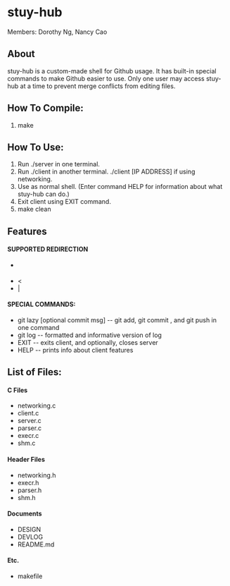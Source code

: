 # stuy-hub
Members: Dorothy Ng, Nancy Cao

## About ##
stuy-hub is a custom-made shell for Github usage. It has built-in special commands to make Github easier to use.
Only one user may access stuy-hub at a time to prevent merge conflicts from editing files.

## How To Compile: ##
1. make

## How To Use: ##
1. Run ./server in one terminal.
2. Run ./client in another terminal. ./client [IP ADDRESS] if using networking.
3. Use as normal shell. (Enter command HELP for information about what stuy-hub can do.)
4. Exit client using EXIT command.
5. make clean

## Features ##
#### SUPPORTED REDIRECTION ####
- >
- <
- |

#### SPECIAL COMMANDS: ####
- git lazy [optional commit msg]  --  git add, git commit <msg>, and git push in one command
- git log  --  formatted and informative version of log
- EXIT -- exits client, and optionally, closes server
- HELP -- prints info about client features

## List of Files: ##
#### C Files ####
- networking.c
- client.c
- server.c
- parser.c
- execr.c
- shm.c

#### Header Files ####
- networking.h
- execr.h
- parser.h
- shm.h

#### Documents ####
- DESIGN
- DEVLOG
- README.md

#### Etc. ####
- makefile
